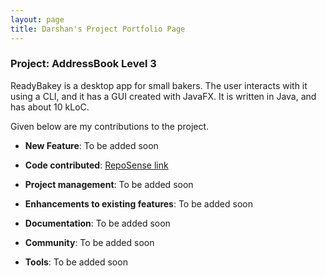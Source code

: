 ```yaml
---
layout: page
title: Darshan's Project Portfolio Page
---
```


### Project: AddressBook Level 3

ReadyBakey is a desktop app for small bakers.  The user interacts with it using a CLI, and it has a GUI created with JavaFX. It is written in Java, and has about 10 kLoC.

Given below are my contributions to the project.

* **New Feature**: To be added soon
 
* **Code contributed**: [RepoSense link](https://nus-cs2103-ay2122s2.github.io/tp-dashboard/?search=darshan152&breakdown=true)

* **Project management**:
  To be added soon

* **Enhancements to existing features**:
  To be added soon

* **Documentation**:
  To be added soon

* **Community**:
  To be added soon

* **Tools**: To be added soon


